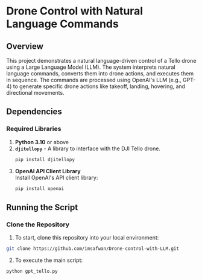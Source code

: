 # Drone Control with Natural Language Commands

## Overview
This project demonstrates a natural language-driven control of a Tello drone using a Large Language Model (LLM). The system interprets natural language commands, converts them into drone actions, and executes them in sequence. The commands are processed using OpenAI's LLM (e.g., GPT-4) to generate specific drone actions like takeoff, landing, hovering, and directional movements.

## Dependencies

### Required Libraries
1. **Python 3.10** or above
2. **`djitellopy`** - A library to interface with the DJI Tello drone.
   ```bash
   pip install djitellopy
   ```
3. **OpenAI API Client Library**  
   Install OpenAI's API client library:
   ```bash
   pip install openai
   ```


## Running the Script

### Clone the Repository
1. To start, clone this repository into your local environment:
```bash
git clone https://github.com/imsafwan/Drone-control-with-LLM.git
```


2. To execute the main script:

```bash
python gpt_tello.py
```

  